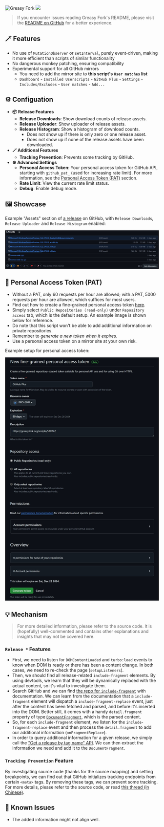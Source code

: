 ![Greasy Fork](https://img.shields.io/greasyfork/dt/510742) [![](https://img.shields.io/badge/Crazy%20Thur.-V%20me%2050-red?logo=kfc)](https://greasyfork.org/rails/active_storage/blobs/redirect/eyJfcmFpbHMiOnsibWVzc2FnZSI6IkJBaHBBaWZvIiwiZXhwIjpudWxsLCJwdXIiOiJibG9iX2lkIn19--10e04ed7ed56ae18d22cec6d675b34fd579cecab/wechat.jpeg?locale=zh-CN)

> If you encounter issues reading Greasy Fork's README, please visit the [README on GitHub](https://github.com/PRO-2684/gadgets/blob/main/github_plus/README.md) for a better experience.

## 🪄 Features

- No use of `MutationObserver` or `setInterval`, purely event-driven, making it more efficient than scripts of similar functionality
- No dangerous monkey patching, ensuring compatibility
- Experimental support for all GitHub mirrors
    - You need to add the mirror site to **this script's `User matches` list**
    - `Dashboard` - `Installed Userscripts` - `GitHub Plus` - `Settings` - `Includes/Excludes` - `User matches` - `Add...`

## ⚙️ Configuation

- **📦 Release Features**
    - **Release Downloads**: Show download counts of release assets.
    - **Release Uploader**: Show uploader of release assets.
    - **Release Histogram**: Show a histogram of download counts.
        - Does not show up if there is only zero or one release asset.
        - Does not show up if none of the release assets have been downloaded.
- **🪄 Additional Features**
    - **Tracking Prevention**: Prevents some tracking by GitHub.
- **⚙️ Advanced Settings**
    - **Personal Access Token**: Your personal access token for GitHub API, starting with `github_pat_` (used for increasing rate limit). For more information, see the [Personal Access Token (PAT)](#-personal-access-token-pat) section.
    - **Rate Limit**: View the current rate limit status.
    - **Debug**: Enable debug mode.

## 🖼️ Showcase

Example "Assets" section of [a release](https://github.com/microsoft/terminal/releases/tag/v1.22.2702.0) on GitHub, with `Release Downloads`, `Release Uploader` and `Release Histogram` enabled:

![](./assets.jpg)

## 🔑 Personal Access Token (PAT)

- Without a PAT, only $60$ requests per hour are allowed; with a PAT, $5000$ requests per hour are allowed, which suffices for most users.
- Find out how to create a fine-grained personal access token [here](https://docs.github.com/en/authentication/keeping-your-account-and-data-secure/managing-your-personal-access-tokens#creating-a-fine-grained-personal-access-token).
- Simply select `Public Repositories (read-only)` under `Repository access` tab, which is the default setup. An example image is shown below for reference.
- Do note that this script won't be able to add additional information on private repositories.
- Remember to *generate a new token when it expires*.
- Use a personal access token on a mirror site at your own risk.

Example setup for personal access token:

![](./token.jpeg)

## 💡 Mechanism

> For more detailed information, please refer to the source code. It is (hopefully) well-commented and contains other explanations and insights that may not be covered here.

### `Release *` Features

- First, we need to listen for `DOMContentLoaded` and `turbo:load` events to know when DOM is ready or there has been a content change. In both cases, we need to re-check the page (`setupListeners`).
- Then, we should find all release-related `include-fragment` elements. By using devtools, we learn that they will be dynamically replaced with the actual content, so it's vital to investigate them.
- Search GitHub and we can find [the repo for `include-fragment`](https://github.com/github/include-fragment-element/) with documentation. We can learn from the documentation that a `include-fragment` element will dispatch a `include-fragment-replace` event, just after the content has been fetched and parsed, and before it's inserted into the DOM. Better still, it comes with a handy `detail.fragment` property of type [`DocumentFragment`](https://developer.mozilla.org/en-US/docs/Web/API/DocumentFragment), which is the parsed content.
- So, for each `include-fragment` element, we listen for the `include-fragment-replace` event and then process the `detail.fragment` to add our additional information (`onFragmentReplace`).
- In order to query additional information for a given release, we simply call the ["Get a release by tag name" API](https://docs.github.com/en/rest/releases/releases?apiVersion=2022-11-28#get-a-release-by-tag-name). We can then extract the information we need and add it to the `DocumentFragment`.

### `Tracking Prevention` Feature

By investigating source code (thanks for the source mapping) and setting breakpoints, we can find out that GitHub initializes tracking endpoints from certain `<meta>` tags. By removing these tags, we can prevent some tracking. For more details, please refer to the source code, or read [this thread (in Chinese)](https://www.52pojie.cn/forum.php?mod=viewthread&tid=1969514).

## 🤔 Known Issues

- The added information might not align well.
